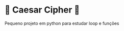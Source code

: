 # :lock_with_ink_pen: Caesar Cipher :closed_lock_with_key:
Pequeno projeto em python para estudar loop e funções
